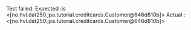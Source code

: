 


Test failed:
Expected :is <[no.hvl.dat250.jpa.tutorial.creditcards.Customer@646d810b]>
Actual   :   <[no.hvl.dat250.jpa.tutorial.creditcards.Customer@646d810b]>